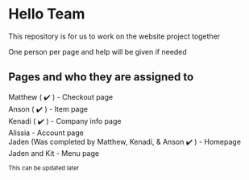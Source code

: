 # Hello Team

This repository is for us to work on the website project together

One person per page and help will be given if needed

## Pages and who they are assigned to

Matthew ( :heavy_check_mark: ) - Checkout page\
Anson ( :heavy_check_mark: ) - Item page\
Kenadi ( :heavy_check_mark: ) - Company info page\
Alissia - Account page\
Jaden (Was completed by Matthew, Kenadi, & Anson :heavy_check_mark: ) - Homepage\
Jaden and Kit - Menu page

<sub>This can be updated later</sub>
